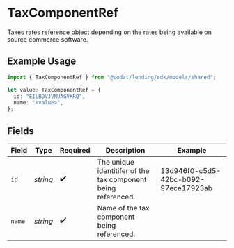 # TaxComponentRef

Taxes rates reference object depending on the rates being available on source commerce software.

## Example Usage

```typescript
import { TaxComponentRef } from "@codat/lending/sdk/models/shared";

let value: TaxComponentRef = {
  id: "EILBDVJVNUAGVKRQ",
  name: "<value>",
};
```

## Fields

| Field                                                         | Type                                                          | Required                                                      | Description                                                   | Example                                                       |
| ------------------------------------------------------------- | ------------------------------------------------------------- | ------------------------------------------------------------- | ------------------------------------------------------------- | ------------------------------------------------------------- |
| `id`                                                          | *string*                                                      | :heavy_check_mark:                                            | The unique identitifer of the tax component being referenced. | 13d946f0-c5d5-42bc-b092-97ece17923ab                          |
| `name`                                                        | *string*                                                      | :heavy_check_mark:                                            | Name of the tax component being referenced.                   |                                                               |